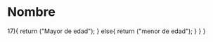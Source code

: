 # Nombre
<?php

class nombre{
    
    
    /*
     * Creo la funcion para crear atributos en los parametros
     * $n para el nombre
     * $a para el apellido
     */
    public function miNombre($n, $a){
        
        return ("El nombre es " + $n + "\nmi apellido es" + $a);
    }
    
    /*
     * muestro mi edad con el parametro $edad
     * imprimo directamente con return y entre parentesis y comillas "Edad: " 26
     */
    public function miEdad($edad){
        return ("Edad: " + $edad);
    }
    
    /*
     * Creo una funcion para saber si es mayor de edad
     * con la condicion if y else para verificar
     * llamo a la funcion miEdad y saber si esta numero es mayor que 17
     */
    public function mayorEdad($e){
        if(miEdad($e) > 17){
            return ("Mayor de edad");
        }
        else{
            return ("menor de edad");
        }
    }
}

